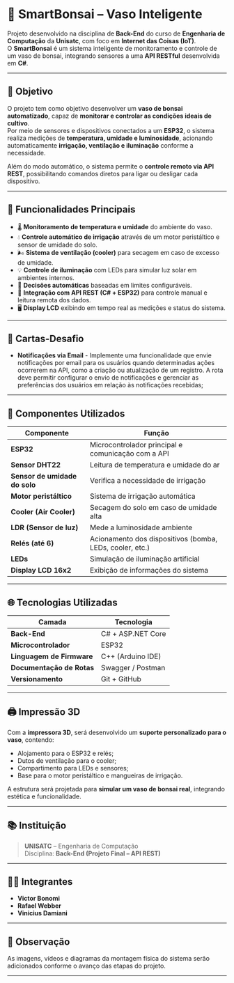 # 🌿 SmartBonsai – Vaso Inteligente

Projeto desenvolvido na disciplina de **Back-End** do curso de **Engenharia de Computação** da **Unisatc**, com foco em **Internet das Coisas (IoT)**.  
O **SmartBonsai** é um sistema inteligente de monitoramento e controle de um vaso de bonsai, integrando sensores a uma **API RESTful** desenvolvida em **C#**.

---

## 🎯 Objetivo

O projeto tem como objetivo desenvolver um **vaso de bonsai automatizado**, capaz de **monitorar e controlar as condições ideais de cultivo**.  
Por meio de sensores e dispositivos conectados a um **ESP32**, o sistema realiza medições de **temperatura, umidade e luminosidade**, acionando automaticamente **irrigação, ventilação e iluminação** conforme a necessidade.

Além do modo automático, o sistema permite o **controle remoto via API REST**, possibilitando comandos diretos para ligar ou desligar cada dispositivo.

---

## 🌱 Funcionalidades Principais

- 🌡️ **Monitoramento de temperatura e umidade** do ambiente do vaso.  
- 💧 **Controle automático de irrigação** através de um motor peristáltico e sensor de umidade do solo.  
- 🌬️ **Sistema de ventilação (cooler)** para secagem em caso de excesso de umidade.  
- 💡 **Controle de iluminação** com LEDs para simular luz solar em ambientes internos.  
- 🧠 **Decisões automáticas** baseadas em limites configuráveis.  
- 📡 **Integração com API REST (C# + ESP32)** para controle manual e leitura remota dos dados.  
- 🖥️ **Display LCD** exibindo em tempo real as medições e status do sistema.  

---

## 👾 Cartas-Desafio
 - **Notificações via Email** - Implemente uma funcionalidade que envie notificações por email para os usuários quando determinadas ações ocorrerem na API, como a criação ou atualização de um registro. A rota deve permitir configurar o envio de notificações e gerenciar as preferências dos usuários em relação às notificações recebidas;

---

## 🔌 Componentes Utilizados

| Componente | Função |
|-------------|--------|
| **ESP32** | Microcontrolador principal e comunicação com a API |
| **Sensor DHT22** | Leitura de temperatura e umidade do ar |
| **Sensor de umidade do solo** | Verifica a necessidade de irrigação |
| **Motor peristáltico** | Sistema de irrigação automática |
| **Cooler (Air Cooler)** | Secagem do solo em caso de umidade alta |
| **LDR (Sensor de luz)** | Mede a luminosidade ambiente |
| **Relés (até 6)** | Acionamento dos dispositivos (bomba, LEDs, cooler, etc.) |
| **LEDs** | Simulação de iluminação artificial |
| **Display LCD 16x2** | Exibição de informações do sistema |

---

## 🌐 Tecnologias Utilizadas

| Camada | Tecnologia |
|--------|-------------|
| **Back-End** | C# + ASP.NET Core |
| **Microcontrolador** | ESP32 |
| **Linguagem de Firmware** | C++ (Arduino IDE) |
| **Documentação de Rotas** | Swagger / Postman |
| **Versionamento** | Git + GitHub |

---

## 🖨️ Impressão 3D

Com a **impressora 3D**, será desenvolvido um **suporte personalizado para o vaso**, contendo:
- Alojamento para o ESP32 e relés;  
- Dutos de ventilação para o cooler;  
- Compartimento para LEDs e sensores;  
- Base para o motor peristáltico e mangueiras de irrigação.  

A estrutura será projetada para **simular um vaso de bonsai real**, integrando estética e funcionalidade.

---

## 📚 Instituição

> **UNISATC** – Engenharia de Computação  
> Disciplina: **Back-End (Projeto Final – API REST)**  

---

## 👨‍💻 Integrantes

- **Victor Bonomi**  
- **Rafael Webber**  
- **Vinicius Damiani**

---

## 📸 Observação

As imagens, vídeos e diagramas da montagem física do sistema serão adicionados conforme o avanço das etapas do projeto.

---